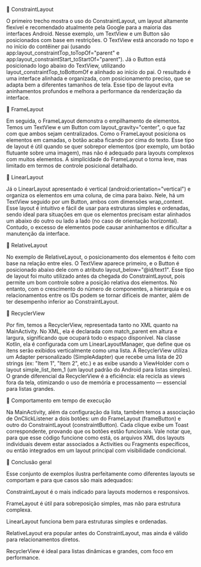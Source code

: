 📌 ConstraintLayout

O primeiro trecho mostra o uso do ConstraintLayout, um layout altamente flexível e recomendado atualmente pela Google para a maioria das interfaces Android. Nesse exemplo, um TextView e um Button são posicionados com base em restrições. O TextView está ancorado no topo e no início do contêiner pai (usando app:layout_constraintTop_toTopOf="parent" e app:layout_constraintStart_toStartOf="parent"). Já o Button está posicionado logo abaixo do TextView, utilizando layout_constraintTop_toBottomOf e alinhado ao início do pai. O resultado é uma interface alinhada e organizada, com posicionamento preciso, que se adapta bem a diferentes tamanhos de tela. Esse tipo de layout evita aninhamentos profundos e melhora a performance da renderização da interface.

📌 FrameLayout

Em seguida, o FrameLayout demonstra o empilhamento de elementos. Temos um TextView e um Button com layout_gravity="center", o que faz com que ambos sejam centralizados. Como o FrameLayout posiciona os elementos em camadas, o botão acaba ficando por cima do texto. Esse tipo de layout é útil quando se quer sobrepor elementos (por exemplo, um botão flutuante sobre uma imagem), mas não é adequado para layouts complexos com muitos elementos. A simplicidade do FrameLayout o torna leve, mas limitado em termos de controle posicional detalhado.

📌 LinearLayout

Já o LinearLayout apresentado é vertical (android:orientation="vertical") e organiza os elementos em uma coluna, de cima para baixo. Nele, há um TextView seguido por um Button, ambos com dimensões wrap_content. Esse layout é intuitivo e fácil de usar para estruturas simples e ordenadas, sendo ideal para situações em que os elementos precisam estar alinhados um abaixo do outro ou lado a lado (no caso de orientação horizontal). Contudo, o excesso de elementos pode causar aninhamentos e dificultar a manutenção da interface.

📌 RelativeLayout

No exemplo de RelativeLayout, o posicionamento dos elementos é feito com base na relação entre eles. O TextView aparece primeiro, e o Button é posicionado abaixo dele com o atributo layout_below="@id/text1". Esse tipo de layout foi muito utilizado antes da chegada do ConstraintLayout, pois permite um bom controle sobre a posição relativa dos elementos. No entanto, com o crescimento do número de componentes, a hierarquia e os relacionamentos entre os IDs podem se tornar difíceis de manter, além de ter desempenho inferior ao ConstraintLayout.

📌 RecyclerView

Por fim, temos a RecyclerView, representada tanto no XML quanto na MainActivity. No XML, ela é declarada com match_parent em altura e largura, significando que ocupará todo o espaço disponível. Na classe Kotlin, ela é configurada com um LinearLayoutManager, que define que os itens serão exibidos verticalmente como uma lista. A RecyclerView utiliza um Adapter personalizado (SimpleAdapter) que recebe uma lista de 20 strings (ex: "Item 1", "Item 2", etc.) e as exibe usando a ViewHolder com o layout simple_list_item_1 (um layout padrão do Android para listas simples). O grande diferencial da RecyclerView é a eficiência: ela recicla as views fora da tela, otimizando o uso de memória e processamento — essencial para listas grandes.

🎯 Comportamento em tempo de execução

Na MainActivity, além da configuração da lista, também temos a associação de OnClickListener a dois botões: um do FrameLayout (frameButton) e outro do ConstraintLayout (constraintButton). Cada clique exibe um Toast correspondente, provando que os botões estão funcionais. Vale notar que, para que esse código funcione como está, os arquivos XML dos layouts individuais devem estar associados a Activities ou Fragments específicos, ou então integrados em um layout principal com visibilidade condicional.

🧠 Conclusão geral

Esse conjunto de exemplos ilustra perfeitamente como diferentes layouts se comportam e para que casos são mais adequados:

ConstraintLayout é o mais indicado para layouts modernos e responsivos.

FrameLayout é útil para sobreposição simples, mas não para estrutura complexa.

LinearLayout funciona bem para estruturas simples e ordenadas.

RelativeLayout era popular antes do ConstraintLayout, mas ainda é válido para relacionamentos diretos.

RecyclerView é ideal para listas dinâmicas e grandes, com foco em performance.

